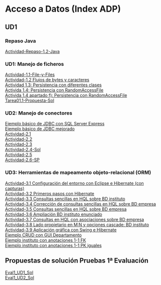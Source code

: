 # Acceso a Datos (Index ADP)
## UD1
### Repaso Java
[Actividad-Repaso-1.2-Java](https://github.com/adp-code-2223/Actividad-Repaso-1.2-Java.git)

### UD1: Manejo de ficheros
[Actividad-1.1-File-y-Files](https://github.com/adp-code-2223/Actividad-1.1-File-y-Files)   
[Actividad-1.2 Flujos de bytes y caracteres](https://github.com/adp-code-2223/Actividad1.2) <br/>
[Actividad 1.3: Persistencia con diferentes clases](https://github.com/adp-code-2223/Actividad1.3) <br/>
[Activida 1.4: Persistencia con RandomAccessFile](https://github.com/adp-code-2223/Actividad1.4) <br/>
[Activida 1.4 apartado f): Persistencia con RandomAccessFile](https://github.com/adp-code-2223/Actividad1.4f-)<br/>
[Tarea01.1-Propuesta-Sol](https://github.com/adp-code-2223/Tarea01.1-NUEVA-Sol.git)


### UD2: Manejo de conectores
[Ejemplo básico de JDBC con SQL Server Express](https://github.com/adp-code-2223/UD2_EjemploBasicoJDBC_SQLServer.git)<br/>
[Ejemplo básico de JDBC mejorado](https://github.com/adp-code-2223/UD2_EjemploBasicoMejoradoJDBC.git)<br/>
[Actividad-2.1](https://github.com/adp-code-2223/Actividad2.1.git)<br/>
[Actividad-2.2](https://github.com/adp-code-2223/Actividad2.2)<br/>
[Actividad-2.3](https://github.com/adp-code-2223/Actividad2.3-DAO.git)<br/>
[Actividad-2.4-Sol](https://github.com/adp-code-2223/Actividad2.4-DAO-Sol.git)<br/>
[Actividad-2.5](https://github.com/adp-code-2223/Actividad2.5-DAO-Account.git)<br/>
[Actividad-2.6-SP](https://github.com/adp-code-2223/Actividad2.6-SP.git)<br/>

### UD3: Herramientas de mapeamento objeto-relacional (ORM)
[Actividad-3.1 Configuración del entorno con Eclipse e Hibernate (con capturas) ](https://github.com/adp-code-2223/Actividad3.1)<br/>
[Actividad-3.2 Primeros pasos con Hibernate](https://github.com/adp-code-2223/Actividad3.2)<br/>
[Actividad-3.3  Consultas sencillas en HQL sobre BD instituto](https://github.com/adp-code-2223/Actividad3.3.git)<br/>
[Actividad-3.4 Corrección de consultas sencillas en HQL sobre BD empresa](https://github.com/adp-code-2223/Actividad3.4.git)<br/>
[Actividad-3.5 Consultas sencillas en HQL sobre BD empresa](https://github.com/adp-code-2223/Actividad3.5) <br/>
[Actividad-3.6 Ampliación BD instituto enunciado](https://github.com/adp-code-2223/Actividad3.6-Enunciado)<br/>
[Actividad-3.7 Consultas en HQL con asociaciones sobre BD empresa](https://github.com/adp-code-2223/Actividad3.7.git)<br/>
[Actividad-3.8 Lado propietario en M:N y opciones cascade: BD instituto](https://github.com/adp-code-2223/Actividad3.8) <br/>
[Actividad-3.9  Aplicación gráfica con Swing e Hibernate](adp-code-2223/Actividad-3.9-Transaction-Sol) <br/>
[Ejemplo CRUD con GUI Departamento](https://github.com/adp-code-2223/Ejemplo_CRUD_GUI_Departamento.git)<br/>
[Ejemplo instituto con anotaciones 1-1 FK](https://github.com/adp-code-2223/Ejemplo-instituto-anotaciones-1-1-FK.git)<br/>
[Ejemplo instituto con anotaciones 1-1 PK iguales](https://github.com/adp-code-2223/Ejemplo-instituto-anotaciones-1-1-PK-es.git)<br/>

## Propuestas de solución Pruebas 1ª Evaluación
[Eval1_UD1_Sol](https://github.com/adp-code-2223/Eval1_UD1_Sol.git)<br/>
[Eval1_UD2_Sol](https://github.com/adp-code-2223/Eval1_UD2_Sol.git)<br/>
